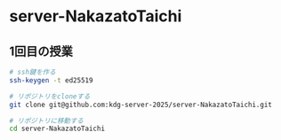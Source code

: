 # server-NakazatoTaichi

## 1回目の授業
```bash
# ssh鍵を作る
ssh-keygen -t ed25519

# リポジトリをcloneする
git clone git@github.com:kdg-server-2025/server-NakazatoTaichi.git

# リポジトリに移動する
cd server-NakazatoTaichi
```